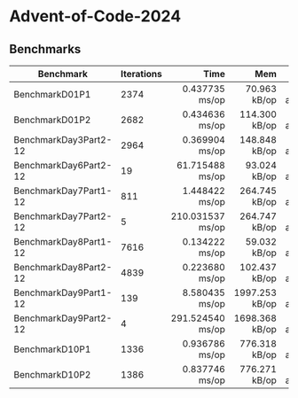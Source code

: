 # Advent-of-Code-2024

## Benchmarks

| Benchmark             | Iterations |             Time |            Mem |           Alloc |
| --------------------- | ---------- | ---------------: | -------------: | --------------: |
| BenchmarkD01P1        | 2374       |   0.437735 ms/op |   70.963 kB/op |  1032 allocs/op |
| BenchmarkD01P2        | 2682       |   0.434636 ms/op |  114.300 kB/op |  1077 allocs/op |
| BenchmarkDay3Part2-12 | 2964       |   0.369904 ms/op |  148.848 kB/op |   827 allocs/op |
| BenchmarkDay6Part2-12 | 19         |  61.715488 ms/op |   93.024 kB/op |   534 allocs/op |
| BenchmarkDay7Part1-12 | 811        |   1.448422 ms/op |  264.745 kB/op |  5320 allocs/op |
| BenchmarkDay7Part2-12 | 5          | 210.031537 ms/op |  264.747 kB/op |  5320 allocs/op |
| BenchmarkDay8Part1-12 | 7616       |   0.134222 ms/op |   59.032 kB/op |   232 allocs/op |
| BenchmarkDay8Part2-12 | 4839       |   0.223680 ms/op |  102.437 kB/op |   255 allocs/op |
| BenchmarkDay9Part1-12 | 139        |   8.580435 ms/op | 1997.253 kB/op |    39 allocs/op |
| BenchmarkDay9Part2-12 | 4          | 291.524540 ms/op | 1698.368 kB/op | 53160 allocs/op |
| BenchmarkD10P1        | 1336       |   0.936786 ms/op |  776.318 kB/op | 19847 allocs/op |
| BenchmarkD10P2        | 1386       |   0.837746 ms/op |  776.271 kB/op | 19846 allocs/op |
